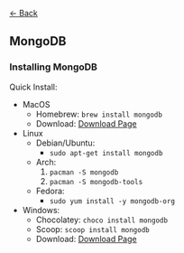 [<- Back](index.md)

## <a name="mongo"></a>MongoDB

### Installing MongoDB

Quick Install:
- MacOS
  - Homebrew:
  `brew install mongodb`
  - Download: [Download Page](https://www.mongodb.com/download-center#community)
- Linux
  - Debian/Ubuntu:
    - `sudo apt-get install mongodb`
  - Arch:
    1. `pacman -S mongodb`
    2. `pacman -S mongodb-tools`
  - Fedora:
    - `sudo yum install -y mongodb-org`
- Windows:
  - Chocolatey: `choco install mongodb`
  - Scoop: `scoop install mongodb`
  - Download: [Download Page](https://www.mongodb.com/download-center#community)
